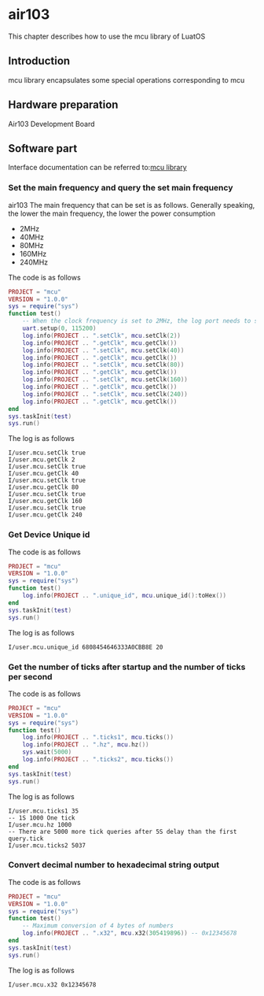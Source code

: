 # air103

This chapter describes how to use the mcu library of LuatOS

## Introduction

mcu library encapsulates some special operations corresponding to mcu

## Hardware preparation

Air103 Development Board

## Software part

Interface documentation can be referred to:[mcu library](https://openluat.github.io/luatos-wiki-en/api/mcu.html)

### Set the main frequency and query the set main frequency

air103 The main frequency that can be set is as follows. Generally speaking, the lower the main frequency, the lower the power consumption

+ 2MHz
+ 40MHz
+ 80MHz
+ 160MHz
+ 240MHz

The code is as follows

```lua
PROJECT = "mcu"
VERSION = "1.0.0"
sys = require("sys")
function test()
    -- When the clock frequency is set to 2MHz, the log port needs to set the baud rate 115200
    uart.setup(0, 115200)
    log.info(PROJECT .. ".setClk", mcu.setClk(2))
    log.info(PROJECT .. ".getClk", mcu.getClk())
    log.info(PROJECT .. ".setClk", mcu.setClk(40))
    log.info(PROJECT .. ".getClk", mcu.getClk())
    log.info(PROJECT .. ".setClk", mcu.setClk(80))
    log.info(PROJECT .. ".getClk", mcu.getClk())
    log.info(PROJECT .. ".setClk", mcu.setClk(160))
    log.info(PROJECT .. ".getClk", mcu.getClk())
    log.info(PROJECT .. ".setClk", mcu.setClk(240))
    log.info(PROJECT .. ".getClk", mcu.getClk())
end
sys.taskInit(test)
sys.run()

```

The log is as follows

```log
I/user.mcu.setClk true
I/user.mcu.getClk 2
I/user.mcu.setClk true
I/user.mcu.getClk 40
I/user.mcu.setClk true
I/user.mcu.getClk 80
I/user.mcu.setClk true
I/user.mcu.getClk 160
I/user.mcu.setClk true
I/user.mcu.getClk 240
```

### Get Device Unique id

The code is as follows

```lua
PROJECT = "mcu"
VERSION = "1.0.0"
sys = require("sys")
function test()
    log.info(PROJECT .. ".unique_id", mcu.unique_id():toHex())
end
sys.taskInit(test)
sys.run()

```

The log is as follows

```log
I/user.mcu.unique_id 6808454646333A0CBB8E 20
```

### Get the number of ticks after startup and the number of ticks per second

The code is as follows

```lua
PROJECT = "mcu"
VERSION = "1.0.0"
sys = require("sys")
function test()
    log.info(PROJECT .. ".ticks1", mcu.ticks())
    log.info(PROJECT .. ".hz", mcu.hz())
    sys.wait(5000)
    log.info(PROJECT .. ".ticks2", mcu.ticks())
end
sys.taskInit(test)
sys.run()
```

The log is as follows

```log
I/user.mcu.ticks1 35
-- 1S 1000 One tick
I/user.mcu.hz 1000
-- There are 5000 more tick queries after 5S delay than the first query.tick
I/user.mcu.ticks2 5037
```

### Convert decimal number to hexadecimal string output

The code is as follows

```lua
PROJECT = "mcu"
VERSION = "1.0.0"
sys = require("sys")
function test()
    -- Maximum conversion of 4 bytes of numbers
    log.info(PROJECT .. ".x32", mcu.x32(305419896)) -- 0x12345678
end
sys.taskInit(test)
sys.run()
```

The log is as follows

```log
I/user.mcu.x32 0x12345678
```
